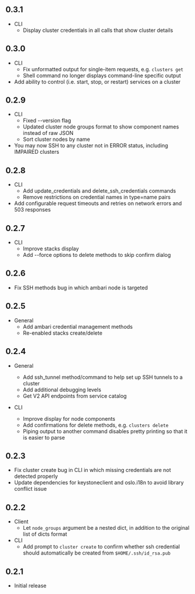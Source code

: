 0.3.1
-----
* CLI
    * Display cluster credentials in all calls that show cluster details

0.3.0
-----
* CLI
    * Fix unformatted output for single-item requests, e.g. `clusters get`
    * Shell command no longer displays command-line specific output
* Add ability to control (i.e. start, stop, or restart) services on a cluster

0.2.9
-----
* CLI
    * Fixed --version flag
    * Updated cluster node groups format to show component names instead of
      raw JSON
    * Sort cluster nodes by name
* You may now SSH to any cluster not in ERROR status, including IMPAIRED
  clusters

0.2.8
-----
* CLI
    * Add update_credentials and delete_ssh_credentials commands
    * Remove restrictions on credential names in type=name pairs
* Add configurable request timeouts and retries on network errors and 503 responses

0.2.7
-----
* CLI
    * Improve stacks display
    * Add --force options to delete methods to skip confirm dialog

0.2.6
-----
* Fix SSH methods bug in which ambari node is targeted

0.2.5
-----
* General
    * Add ambari credential management methods
    * Re-enabled stacks create/delete

0.2.4
-----
* General
    * Add ssh_tunnel method/command to help set up SSH tunnels to a cluster
    * Add additional debugging levels
    * Get V2 API endpoints from service catalog

* CLI
    * Improve display for node components
    * Add confirmations for delete methods, e.g. `clusters delete`
    * Piping output to another command disables pretty printing so that it is
      easier to parse

0.2.3
-----
* Fix cluster create bug in CLI in which missing credentials are not detected
  properly
* Update dependencies for keystoneclient and oslo.i18n to avoid library
  conflict issue

0.2.2
-----
* Client
    * Let `node_groups` argument be a nested dict, in addition to the original
      list of dicts format
* CLI
    * Add prompt to `cluster create` to confirm whether ssh credential should
      automatically be created from `$HOME/.ssh/id_rsa.pub`

0.2.1
-----
* Initial release
